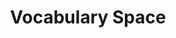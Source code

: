 ---
word: "true"

title: "Vocabulary Space"

categories: ['']

tags: ['Vocabulary', 'Space']

arwords: 'فضاء مفردات'

arexps: []

enwords: ['Vocabulary Space']

enexps: []

arlexicons: 'ف'

enlexicons: 'V'

authors: ['Ruqayya Roshdy']

translators: ['']

citations: 'مقدمة في حوسبة اللغة العربية'

sources: 'مركز الملك عبدالله بن عبدالعزيز الدولي لخدمة اللغة العربية'

slug: ""
---